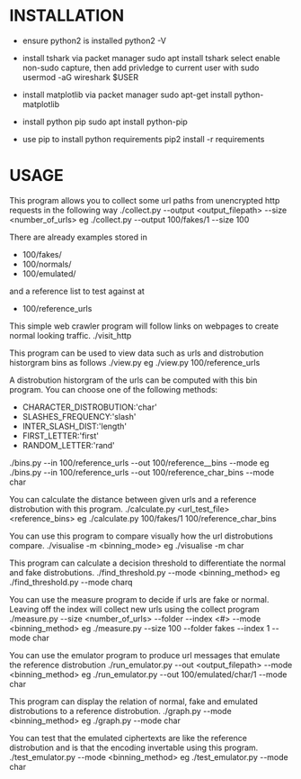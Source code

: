 
# INSTALLATION

- ensure python2 is installed
python2 -V

- install tshark via packet manager
sudo apt install tshark
select enable non-sudo capture, then add privledge to current user with
sudo usermod -aG wireshark $USER

- install matplotlib via packet manager
sudo apt-get install python-matplotlib

- install python pip
sudo apt install python-pip

- use pip to install python requirements
pip2 install -r requirements

# USAGE

This program allows you to collect some url paths from unencrypted http requests in the following way
./collect.py --output <output_filepath> --size <number_of_urls>
eg ./collect.py --output 100/fakes/1 --size 100

There are already examples stored in

- 100/fakes/
- 100/normals/
- 100/emulated/

and a reference list to test against at
- 100/reference_urls


This simple web crawler program will follow links on webpages to create normal looking traffic.
./visit_http


This program can be used to view data such as urls and distrobution historgram bins as follows
./view.py <filepath>
eg ./view.py 100/reference_urls


A distrobution historgram of the urls can be computed with this bin program. You can choose one of the following methods:
  - CHARACTER_DISTROBUTION:'char'
  - SLASHES_FREQUENCY:'slash'
  - INTER_SLASH_DIST:'length'
  - FIRST_LETTER:'first'
  - RANDOM_LETTER:'rand'

./bins.py --in 100/reference_urls --out 100/reference_<method>_bins --mode <method>
eg ./bins.py --in 100/reference_urls --out 100/reference_char_bins --mode char


You can calculate the distance between given urls and a reference distrobution with this program.
./calculate.py <url_test_file> <reference_bins>
eg ./calculate.py 100/fakes/1 100/reference_char_bins


You can use this program to compare visually how the url distrobutions compare.
./visualise -m <binning_mode>
eg ./visualise -m char


This program can calculate a decision threshold to differentiate the normal and fake distrobutions.
./find_threshold.py --mode <binning_method>
eg ./find_threshold.py --mode charq


You can use the measure program to decide if urls are fake or normal. Leaving off the index will collect new urls using the collect program
./measure.py --size <number_of_urls> --folder <folder> --index <#> --mode <binning_method>
eg ./measure.py --size 100 --folder fakes --index 1 --mode char


You can use the emulator program to produce url messages that emulate the reference distrobution
./run_emulator.py --out <output_filepath> --mode <binning_method>
eg ./run_emulator.py --out 100/emulated/char/1 --mode char


This program can display the relation of normal, fake and emulated distrobutions to a reference distrobution.
./graph.py --mode <binning_method>
eg ./graph.py --mode char


You can test that the emulated ciphertexts are like the reference distrobution  and is that the encoding invertable using this program.
./test_emulator.py --mode <binning_method>
eg ./test_emulator.py --mode char

